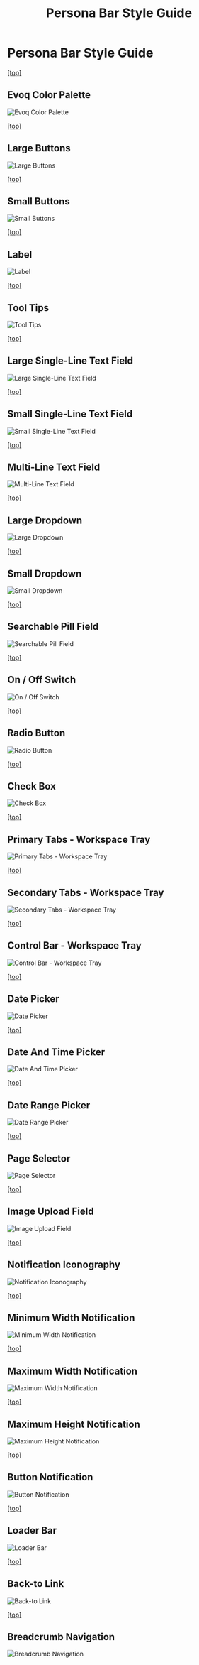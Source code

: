 ﻿---
uid: persona-bar-style-guide
locale: en
title: Persona Bar Style Guide
dnneditions:
dnnversion: 09.02.00
related-topics: theme-objects-1,dnn-manifest-schema,designers-included-modules-overview,requirements,product-versions,dnn-overview,control-bar-to-persona-bar,persona-bar-by-role,dnn-license,DNN-security,more-resources
links: ["[DNN UX Guide](https://uxguide.dnnsoftware.com/)"]
---
<a name="ref-persona-bar-style-guide__pagetoc"></a>

# Persona Bar Style Guide


[\[top\]](#ref-persona-bar-style-guide__pagetoc)


## Evoq Color Palette
![Evoq Color Palette](/images/gra-pbarstyles-01-evoq-color-palette.png)



[\[top\]](#ref-persona-bar-style-guide__pagetoc)


## Large Buttons
![Large Buttons](/images/gra-pbarstyles-04-large-buttons.png)



[\[top\]](#ref-persona-bar-style-guide__pagetoc)


## Small Buttons
![Small Buttons](/images/gra-pbarstyles-05-small-buttons.png)



[\[top\]](#ref-persona-bar-style-guide__pagetoc)


## Label
![Label](/images/gra-pbarstyles-20-label.png)



[\[top\]](#ref-persona-bar-style-guide__pagetoc)


## Tool Tips
![Tool Tips](/images/gra-pbarstyles-16-tool-tips.png)



[\[top\]](#ref-persona-bar-style-guide__pagetoc)


## Large Single-Line Text Field
![Large Single-Line Text Field](/images/gra-pbarstyles-06-large-single-line-text-field.png)



[\[top\]](#ref-persona-bar-style-guide__pagetoc)


## Small Single-Line Text Field
![Small Single-Line Text Field](/images/gra-pbarstyles-07-small-single-line-text-field.png)



[\[top\]](#ref-persona-bar-style-guide__pagetoc)


## Multi-Line Text Field
![Multi-Line Text Field](/images/gra-pbarstyles-08-multi-line-text-field.png)



[\[top\]](#ref-persona-bar-style-guide__pagetoc)


## Large Dropdown
![Large Dropdown](/images/gra-pbarstyles-09-large-dropdown.png)



[\[top\]](#ref-persona-bar-style-guide__pagetoc)


## Small Dropdown
![Small Dropdown](/images/gra-pbarstyles-10-small-dropdown.png)



[\[top\]](#ref-persona-bar-style-guide__pagetoc)


## Searchable Pill Field
![Searchable Pill Field](/images/gra-pbarstyles-22-searchable-pill-field.png)



[\[top\]](#ref-persona-bar-style-guide__pagetoc)


## On / Off Switch
![On / Off Switch](/images/gra-pbarstyles-11-on-off-switch.png)



[\[top\]](#ref-persona-bar-style-guide__pagetoc)


## Radio Button
![Radio Button](/images/gra-pbarstyles-12-radio-button.png)



[\[top\]](#ref-persona-bar-style-guide__pagetoc)


## Check Box
![Check Box](/images/gra-pbarstyles-24-check-box.png)



[\[top\]](#ref-persona-bar-style-guide__pagetoc)


## Primary Tabs - Workspace Tray
![Primary Tabs - Workspace Tray](/images/gra-pbarstyles-13-primary-tabs-workspace-tray.png)



[\[top\]](#ref-persona-bar-style-guide__pagetoc)


## Secondary Tabs - Workspace Tray
![Secondary Tabs - Workspace Tray](/images/gra-pbarstyles-14-secondary-tabs-workspace-tray.png)



[\[top\]](#ref-persona-bar-style-guide__pagetoc)


## Control Bar - Workspace Tray
![Control Bar - Workspace Tray](/images/gra-pbarstyles-15-control-bar-workspace-tray.png)



[\[top\]](#ref-persona-bar-style-guide__pagetoc)


## Date Picker
![Date Picker](/images/gra-pbarstyles-17-date-picker.png)



[\[top\]](#ref-persona-bar-style-guide__pagetoc)


## Date And Time Picker
![Date And Time Picker](/images/gra-pbarstyles-18-date-and-time-picker.png)



[\[top\]](#ref-persona-bar-style-guide__pagetoc)


## Date Range Picker
![Date Range Picker](/images/gra-pbarstyles-19-date-range-picker.png)



[\[top\]](#ref-persona-bar-style-guide__pagetoc)


## Page Selector
![Page Selector](/images/gra-pbarstyles-23-page-selector.png)



[\[top\]](#ref-persona-bar-style-guide__pagetoc)


## Image Upload Field
![Image Upload Field](/images/gra-pbarstyles-21-image-upload-field.png)



[\[top\]](#ref-persona-bar-style-guide__pagetoc)


## Notification Iconography
![Notification Iconography](/images/gra-pbarstyles-25-notification-iconography.png)



[\[top\]](#ref-persona-bar-style-guide__pagetoc)


## Minimum Width Notification
![Minimum Width Notification](/images/gra-pbarstyles-26-minimum-width-notification.png)



[\[top\]](#ref-persona-bar-style-guide__pagetoc)


## Maximum Width Notification
![Maximum Width Notification](/images/gra-pbarstyles-27-maximum-width-notification.png)



[\[top\]](#ref-persona-bar-style-guide__pagetoc)


## Maximum Height Notification
![Maximum Height Notification](/images/gra-pbarstyles-28-maximum-height-notification.png)



[\[top\]](#ref-persona-bar-style-guide__pagetoc)


## Button Notification
![Button Notification](/images/gra-pbarstyles-29-button-notification.png)



[\[top\]](#ref-persona-bar-style-guide__pagetoc)


## Loader Bar
![Loader Bar](/images/gra-pbarstyles-30-loader-bar.png)



[\[top\]](#ref-persona-bar-style-guide__pagetoc)


## Back-to Link
![Back-to Link](/images/gra-pbarstyles-32-back-to-link.png)



[\[top\]](#ref-persona-bar-style-guide__pagetoc)


## Breadcrumb Navigation
![Breadcrumb Navigation](/images/gra-pbarstyles-33-breadcrumb-navigation.png)
